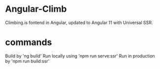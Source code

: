 # Angular-Climb
Climbing.is fontend in Angular, updated to Angular 11 with Universal SSR.

# commands
Build by 'ng build'
Run locally using 'npm run serve:ssr'
Run in production by 'npm run build:ssr'
